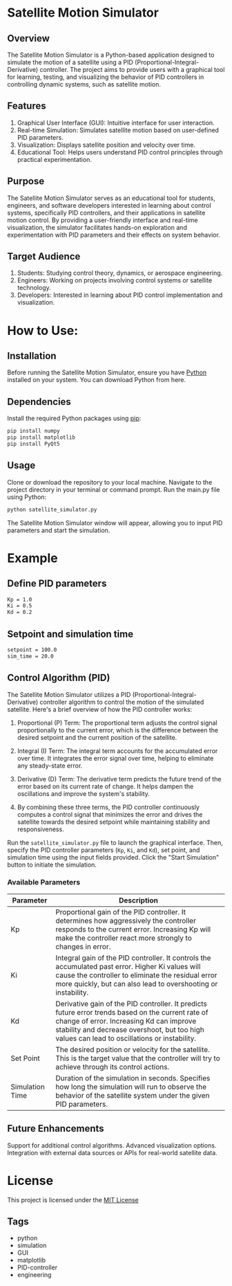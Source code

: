 # Satellite Motion Simulator

## Overview

The Satellite Motion Simulator is a Python-based application designed to simulate the motion of a satellite using a PID (Proportional-Integral-Derivative) controller. The project aims to provide users with a graphical tool for learning, testing, and visualizing the behavior of PID controllers in controlling dynamic systems, such as satellite motion.

## Features

1. Graphical User Interface (GUI): Intuitive interface for user interaction.
2. Real-time Simulation: Simulates satellite motion based on user-defined PID parameters.
3. Visualization: Displays satellite position and velocity over time.
4. Educational Tool: Helps users understand PID control principles through practical experimentation.

## Purpose

The Satellite Motion Simulator serves as an educational tool for students, engineers, and software developers interested in learning about control systems, specifically PID controllers, and their applications in satellite motion control. By providing a user-friendly interface and real-time visualization, the simulator facilitates hands-on exploration and experimentation with PID parameters and their effects on system behavior.

## Target Audience

1. Students: Studying control theory, dynamics, or aerospace engineering.
2. Engineers: Working on projects involving control systems or satellite technology.
3. Developers: Interested in learning about PID control implementation and visualization.

# How to Use:

## Installation

Before running the Satellite Motion Simulator, ensure you have [Python](https://www.python.org/downloads/) installed on your system. You can download Python from here.

## Dependencies

Install the required Python packages using [pip](https://pip.pypa.io/en/stable/):

```bash
pip install numpy 
pip install matplotlib
pip install PyQt5
```

## Usage

Clone or download the repository to your local machine.
Navigate to the project directory in your terminal or command prompt.
Run the main.py file using Python:

```bash
python satellite_simulator.py
```
The Satellite Motion Simulator window will appear, allowing you to input PID parameters and start the simulation.

# Example

## Define PID parameters

```bash
Kp = 1.0
Ki = 0.5
Kd = 0.2
```

## Setpoint and simulation time

```bash
setpoint = 100.0
sim_time = 20.0
```

## Control Algorithm (PID)

The Satellite Motion Simulator utilizes a PID (Proportional-Integral-Derivative) controller algorithm to control the motion of the simulated satellite. Here's a brief overview of how the PID controller works:

1. Proportional (P) Term: The proportional term adjusts the control signal proportionally to the current error, which is the difference between the desired setpoint and the current position of the satellite.

2. Integral (I) Term: The integral term accounts for the accumulated error over time. It integrates the error signal over time, helping to eliminate any steady-state error.

3. Derivative (D) Term: The derivative term predicts the future trend of the error based on its current rate of change. It helps dampen the oscillations and improve the system's stability.

4. By combining these three terms, the PID controller continuously computes a control signal that minimizes the error and drives the satellite towards the desired setpoint while maintaining stability and responsiveness.

Run the `satellite_simulator.py` file to launch the graphical interface. Then, specify the PID controller parameters (`Kp`, `Ki`, and `Kd`), set point, and simulation time using the input fields provided. Click the "Start Simulation" button to initiate the simulation.

### Available Parameters

| Parameter      | Description                                      |
|----------------|--------------------------------------------------|
| Kp             | Proportional gain of the PID controller. It determines how aggressively the controller responds to the current error. Increasing Kp will make the controller react more strongly to changes in error. |
| Ki             | Integral gain of the PID controller. It controls the accumulated past error. Higher Ki values will cause the controller to eliminate the residual error more quickly, but can also lead to overshooting or instability. |
| Kd             | Derivative gain of the PID controller. It predicts future error trends based on the current rate of change of error. Increasing Kd can improve stability and decrease overshoot, but too high values can lead to oscillations or instability. |
| Set Point      | The desired position or velocity for the satellite. This is the target value that the controller will try to achieve through its control actions. |
| Simulation Time| Duration of the simulation in seconds. Specifies how long the simulation will run to observe the behavior of the satellite system under the given PID parameters. |




## Future Enhancements

Support for additional control algorithms.
Advanced visualization options.
Integration with external data sources or APIs for real-world satellite data.

# License
This project is licensed under the [MIT License](https://github.com/Rashism/Satellite-Motion-Simulator-?tab=MIT-1-ov-file#)

## Tags
- python
- simulation
- GUI
- matplotlib
- PID-controller
- engineering

